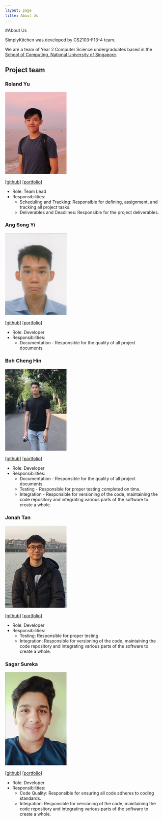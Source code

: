 ```yaml
---
layout: page
title: About Us
---
```

#About Us

SimplyKitchen was developed by CS2103-F13-4 team.

We are a team of Year 2 Computer Science undergraduates based in the [School of Computing, National University of Singapore](http://www.comp.nus.edu.sg).

## Project team

### Roland Yu

<img src="images/rolandyuwy.png" width="200px">

[[github](http://github.com/rolandyuwy)] [[portfolio](team/rolandyuwy.md)]

* Role: Team Lead
* Responsibilities:
    * Scheduling and Tracking: Responsible for defining, assignment, and tracking all project tasks.
    * Deliverables and Deadlines: Responsible for the project deliverables.

### Ang Song Yi

<img src="images/songyi98.png" width="200px">

[[github](http://github.com/SONGYI98)]
[[portfolio](team/songyi98.md)]

* Role: Developer
* Responsibilities:
    * Documentation - Responsible for the quality of all project documents.

### Boh Cheng Hin

<img src="images/bchenghi.png" width="200px">

[[github](http://github.com/bchenghi)] [[portfolio](team/bchenghi.md)]

* Role: Developer
* Responsibilities:
    * Documentation - Responsible for the quality of all project documents.
    * Testing - Responsible for proper testing completed on time.
    * Integration - Responsible for versioning of the code, maintaining the code repository and integrating various parts of the software to create a whole.

### Jonah Tan

<img src="images/jonahtanjz.png" width="200px">

[[github](http://github.com/jonahtanjz)]
[[portfolio](team/jonahtanjz.md)]

* Role: Developer
* Responsibilities:
    * Testing: Responsible for proper testing
    * Integration: Responsible for versioning of the code, maintaining the code repository and integrating various parts of the software to create a whole.

### Sagar Sureka

<img src="images/sagarsureka.png" width="200px">

[[github](http://github.com/sagarsureka)]
[[portfolio](team/sagarsureka.md)]

* Role: Developer
* Responsibilities:
    * Code Quality: Responsible for ensuring all code adheres to coding standards.
    * Integration: Responsible for versioning of the code, maintaining the code repository and integrating various parts of the software to create a whole.

